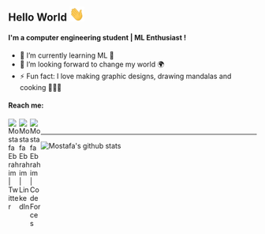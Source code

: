 ## Hello World <img src="https://raw.githubusercontent.com/ABSphreak/ABSphreak/master/gifs/Hi.gif" width="30px">

#### I'm a computer engineering student | ML Enthusiast !
- 🌱 I’m currently learning ML 🤖
- 🎯 I’m looking forward to change my world 🌍
- ⚡ Fun fact: I love making graphic designs, drawing mandalas and cooking 👨🏻‍🍳
<!-- - 🥅 2020 Goals:  -->

#### Reach me:
<!-- [<img align="left" alt="Mostafa Ebrahim | Facebook" width="22px" src="https://cdn.jsdelivr.net/npm/simple-icons@v3/icons/facebook.svg" />][facebook] -->
[<img align="left" alt="Mostafa Ebrahim | Twitter" width="22px" src="https://cdn.jsdelivr.net/npm/simple-icons@v3/icons/twitter.svg" />][twitter]
[<img align="left" alt="Mostafa Ebrahim | LinkedIn" width="22px" src="https://cdn.jsdelivr.net/npm/simple-icons@v3/icons/linkedin.svg" />][linkedin]
[<img align="left" alt="Mostafa Ebrahim | CodeForces" width="22px" src="https://cdn.jsdelivr.net/npm/simple-icons@v3/icons/codeforces.svg" />][codeforces]

<br />

---

![Mostafa's github stats](https://github-readme-stats.vercel.app/api?username=Mostafa-Ebrahim&count_private=true&hide=issues&icon_color=871489&title_color=002a6e&bg_color=DEG,ffffff,e8ecfd&show_icons=true)

<!-- ![Top Langs](https://github-readme-stats.vercel.app/api/top-langs/?username=Mostafa-Ebrahim&layout=compact) -->
<!-- ![visitors](https://visitor-badge.laobi.icu/badge?page_id=Mostafa-Ebrahim.Mostafa-Ebrahim) -->

[linkedin]: https://www.linkedin.com/in/mostafa2299/
[twitter]: https://twitter.com/Mostafa_2299
[facebook]: https://www.facebook.com/Mostafa2299/
[codeforces]: https://codeforces.com/profile/Mostafa_Ebrahim
